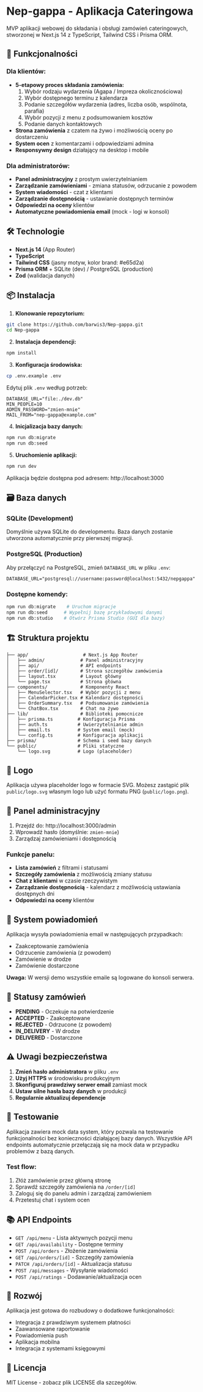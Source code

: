 # Nep-gappa - Aplikacja Cateringowa

MVP aplikacji webowej do składania i obsługi zamówień cateringowych, stworzonej w Next.js 14 z TypeScript, Tailwind CSS i Prisma ORM.

## 🚀 Funkcjonalności

### Dla klientów:
- **5-etapowy proces składania zamówienia:**
  1. Wybór rodzaju wydarzenia (Agapa / Impreza okolicznościowa)
  2. Wybór dostępnego terminu z kalendarza
  3. Podanie szczegółów wydarzenia (adres, liczba osób, wspólnota, parafia)
  4. Wybór pozycji z menu z podsumowaniem kosztów
  5. Podanie danych kontaktowych
- **Strona zamówienia** z czatem na żywo i możliwością oceny po dostarczeniu
- **System ocen** z komentarzami i odpowiedziami admina
- **Responsywny design** działający na desktop i mobile

### Dla administratorów:
- **Panel administracyjny** z prostym uwierzytelnianiem
- **Zarządzanie zamówieniami** - zmiana statusów, odrzucanie z powodem
- **System wiadomości** - czat z klientami
- **Zarządzanie dostępnością** - ustawianie dostępnych terminów
- **Odpowiedzi na oceny** klientów
- **Automatyczne powiadomienia email** (mock - logi w konsoli)

## 🛠 Technologie

- **Next.js 14** (App Router)
- **TypeScript**
- **Tailwind CSS** (jasny motyw, kolor brand: #e65d2a)
- **Prisma ORM** + SQLite (dev) / PostgreSQL (production)
- **Zod** (walidacja danych)

## 📦 Instalacja

1. **Klonowanie repozytorium:**
```bash
git clone https://github.com/barwis3/Nep-gappa.git
cd Nep-gappa
```

2. **Instalacja dependencji:**
```bash
npm install
```

3. **Konfiguracja środowiska:**
```bash
cp .env.example .env
```

Edytuj plik `.env` według potrzeb:
```env
DATABASE_URL="file:./dev.db"
MIN_PEOPLE=10
ADMIN_PASSWORD="zmien-mnie"
MAIL_FROM="nep-gappa@example.com"
```

4. **Inicjalizacja bazy danych:**
```bash
npm run db:migrate
npm run db:seed
```

5. **Uruchomienie aplikacji:**
```bash
npm run dev
```

Aplikacja będzie dostępna pod adresem: http://localhost:3000

## 🗃 Baza danych

### SQLite (Development)
Domyślnie używa SQLite do developmentu. Baza danych zostanie utworzona automatycznie przy pierwszej migracji.

### PostgreSQL (Production)
Aby przełączyć na PostgreSQL, zmień `DATABASE_URL` w pliku `.env`:
```env
DATABASE_URL="postgresql://username:password@localhost:5432/nepgappa"
```

### Dostępne komendy:
```bash
npm run db:migrate    # Uruchom migracje
npm run db:seed      # Wypełnij bazę przykładowymi danymi
npm run db:studio    # Otwórz Prisma Studio (GUI dla bazy)
```

## 🏗 Struktura projektu

```
├── app/                    # Next.js App Router
│   ├── admin/             # Panel administracyjny
│   ├── api/               # API endpoints
│   ├── order/[id]/        # Strona szczegółów zamówienia
│   ├── layout.tsx         # Layout główny
│   └── page.tsx           # Strona główna
├── components/            # Komponenty React
│   ├── MenuSelector.tsx   # Wybór pozycji z menu
│   ├── CalendarPicker.tsx # Kalendarz dostępności
│   ├── OrderSummary.tsx   # Podsumowanie zamówienia
│   └── ChatBox.tsx        # Chat na żywo
├── lib/                   # Biblioteki pomocnicze
│   ├── prisma.ts         # Konfiguracja Prisma
│   ├── auth.ts           # Uwierzytelnianie admin
│   ├── email.ts          # System email (mock)
│   └── config.ts         # Konfiguracja aplikacji
├── prisma/               # Schema i seed bazy danych
└── public/               # Pliki statyczne
    └── logo.svg          # Logo (placeholder)
```

## 🎨 Logo

Aplikacja używa placeholder logo w formacie SVG. Możesz zastąpić plik `public/logo.svg` własnym logo lub użyć formatu PNG (`public/logo.png`).

## 🔐 Panel administracyjny

1. Przejdź do: http://localhost:3000/admin
2. Wprowadź hasło (domyślnie: `zmien-mnie`)
3. Zarządzaj zamówieniami i dostępnością

### Funkcje panelu:
- **Lista zamówień** z filtrami i statusami
- **Szczegóły zamówienia** z możliwością zmiany statusu
- **Chat z klientami** w czasie rzeczywistym
- **Zarządzanie dostępnością** - kalendarz z możliwością ustawiania dostępnych dni
- **Odpowiedzi na oceny** klientów

## 📧 System powiadomień

Aplikacja wysyła powiadomienia email w następujących przypadkach:
- Zaakceptowanie zamówienia
- Odrzucenie zamówienia (z powodem)
- Zamówienie w drodze
- Zamówienie dostarczone

**Uwaga:** W wersji demo wszystkie emaile są logowane do konsoli serwera.

## 🚦 Statusy zamówień

- **PENDING** - Oczekuje na potwierdzenie
- **ACCEPTED** - Zaakceptowane
- **REJECTED** - Odrzucone (z powodem)
- **IN_DELIVERY** - W drodze
- **DELIVERED** - Dostarczone

## ⚠️ Uwagi bezpieczeństwa

1. **Zmień hasło administratora** w pliku `.env`
2. **Użyj HTTPS** w środowisku produkcyjnym
3. **Skonfiguruj prawdziwy serwer email** zamiast mock
4. **Ustaw silne hasła bazy danych** w produkcji
5. **Regularnie aktualizuj dependencje**

## 🧪 Testowanie

Aplikacja zawiera mock data system, który pozwala na testowanie funkcjonalności bez konieczności działającej bazy danych. Wszystkie API endpoints automatycznie przełączają się na mock data w przypadku problemów z bazą danych.

### Test flow:
1. Złóż zamówienie przez główną stronę
2. Sprawdź szczegóły zamówienia na `/order/[id]`
3. Zaloguj się do panelu admin i zarządzaj zamówieniem
4. Przetestuj chat i system ocen

## 📚 API Endpoints

- `GET /api/menu` - Lista aktywnych pozycji menu
- `GET /api/availability` - Dostępne terminy
- `POST /api/orders` - Złożenie zamówienia
- `GET /api/orders/[id]` - Szczegóły zamówienia
- `PATCH /api/orders/[id]` - Aktualizacja statusu
- `POST /api/messages` - Wysyłanie wiadomości
- `POST /api/ratings` - Dodawanie/aktualizacja ocen

## 🤝 Rozwój

Aplikacja jest gotowa do rozbudowy o dodatkowe funkcjonalności:
- Integracja z prawdziwym systemem płatności
- Zaawansowane raportowanie
- Powiadomienia push
- Aplikacja mobilna
- Integracja z systemami księgowymi

## 📄 Licencja

MIT License - zobacz plik LICENSE dla szczegółów.